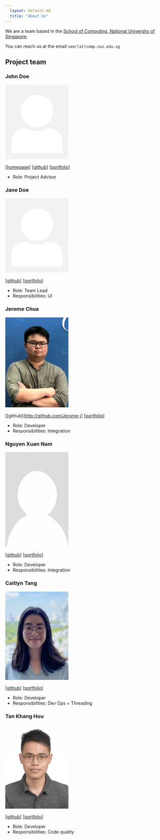 ```yaml
---
  layout: default.md
  title: "About Us"
---
```


We are a team based in the [School of Computing, National University of Singapore](http://www.comp.nus.edu.sg).

You can reach us at the email `seer[at]comp.nus.edu.sg`

## Project team

### John Doe

<img src="images/johndoe.png" width="200px">

[[homepage](http://www.comp.nus.edu.sg/~damithch)]
[[github](https://github.com/johndoe)]
[[portfolio](team/johndoe.md)]

* Role: Project Advisor

### Jane Doe

<img src="images/johndoe.png" width="200px">

[[github](http://github.com/johndoe)]
[[portfolio](team/johndoe.md)]

* Role: Team Lead
* Responsibilities: UI

### Jerome Chua

<img src="images/jerome-j.png" width="200px">

[[github](http://github.com/Jerome-j] [[portfolio](team/jerome-j.md)]

* Role: Developer
* Responsibilities: Integration

### Nguyen Xuan Nam

<img src="images/vnnamng.png" width="200px">

[[github](http://github.com/vnnamng)] [[portfolio](team/vnnamng.md)]

* Role: Developer
* Responsibilities: Integration

### Caitlyn Tang

<img src="images/caitlyntang.png" width="200px">

[[github](http://github.com/caitlyntang)]
[[portfolio](team/caitlyntang.md)]

* Role: Developer
* Responsibilities: Dev Ops + Threading

### Tan Khang Hou

<img src="images/tankh99.png" width="200px">

[[github](http://github.com/tankh99)]
[[portfolio](team/tankh99.md)]

* Role: Developer
* Responsibilities: Code quality

